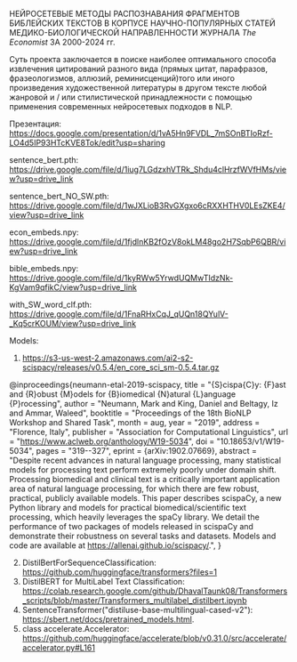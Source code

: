 НЕЙРОСЕТЕВЫЕ МЕТОДЫ РАСПОЗНАВАНИЯ ФРАГМЕНТОВ БИБЛЕЙСКИХ ТЕКСТОВ В КОРПУСЕ НАУЧНО-ПОПУЛЯРНЫХ СТАТЕЙ 
МЕДИКО-БИОЛОГИЧЕСКОЙ НАПРАВЛЕННОСТИ ЖУРНАЛА *The Economist* ЗА 2000-2024 гг.

Суть проекта заключается в поиске наиболее оптимального способа извлечения цитирований разного вида (прямых цитат, парафразов,  фразеологизмов, аллюзий, реминисценций)того или иного произведения художественной литературы в другом тексте любой жанровой и / или стилистической принадлежности c помощью применения современных нейросетевых подходов в NLP.




Презентация:
https://docs.google.com/presentation/d/1vA5Hn9FVDL_7mSOnBTIoRzf-LO4d5IP93HTcKVE8Tok/edit?usp=sharing

sentence_bert.pth:
https://drive.google.com/file/d/1iug7LGdzxhVTRk_Shdu4clHrzfWVfHMs/view?usp=drive_link 

sentence_bert_NO_SW.pth:
https://drive.google.com/file/d/1wJXLioB3RvGXgxo6cRXXHTHV0LEsZKE4/view?usp=drive_link 

econ_embeds.npy:
https://drive.google.com/file/d/1fjdlnKB2fOzV8okLM48go2H7SqbP6QBR/view?usp=drive_link 

bible_embeds.npy:
https://drive.google.com/file/d/1kyRWw5YrwdUQMwTIdzNk-KgVam9qfikC/view?usp=drive_link

with_SW_word_clf.pth:
https://drive.google.com/file/d/1FnaRHxCqJ_qUQn18QYulV-_Kq5crKOUM/view?usp=drive_link 


Models:
1. https://s3-us-west-2.amazonaws.com/ai2-s2-scispacy/releases/v0.5.4/en_core_sci_sm-0.5.4.tar.gz

@inproceedings{neumann-etal-2019-scispacy,
    title = "{S}cispa{C}y: {F}ast and {R}obust {M}odels for {B}iomedical {N}atural {L}anguage {P}rocessing",
    author = "Neumann, Mark  and
      King, Daniel  and
      Beltagy, Iz  and
      Ammar, Waleed",
    booktitle = "Proceedings of the 18th BioNLP Workshop and Shared Task",
    month = aug,
    year = "2019",
    address = "Florence, Italy",
    publisher = "Association for Computational Linguistics",
    url = "https://www.aclweb.org/anthology/W19-5034",
    doi = "10.18653/v1/W19-5034",
    pages = "319--327",
    eprint = {arXiv:1902.07669},
    abstract = "Despite recent advances in natural language processing, many statistical models for processing text perform extremely poorly under domain shift. Processing biomedical and clinical text is a critically important application area of natural language processing, for which there are few robust, practical, publicly available models. This paper describes scispaCy, a new Python library and models for practical biomedical/scientific text processing, which heavily leverages the spaCy library. We detail the performance of two packages of models released in scispaCy and demonstrate their robustness on several tasks and datasets. Models and code are available at https://allenai.github.io/scispacy/.",
}

2. DistilBertForSequenceClassification: https://github.com/huggingface/transformers?files=1
3. DistilBERT for MultiLabel Text Classification: https://colab.research.google.com/github/DhavalTaunk08/Transformers_scripts/blob/master/Transformers_multilabel_distilbert.ipynb
4. SentenceTransformer("distiluse-base-multilingual-cased-v2"): https://sbert.net/docs/pretrained_models.html.
5. class accelerate.Accelerator: https://github.com/huggingface/accelerate/blob/v0.31.0/src/accelerate/accelerator.py#L161
   
